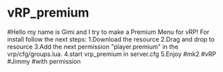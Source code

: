 # vRP_premium
#Hello my name is Gimi and I try to make a Premium Menu for vRP!
For install follow the next steps:
1.Download the resource
2.Drag and drop to resource
3.Add the next permission "player.premium" in the vrp/cfg/groups.lua.
4.start vrp_premium in server.cfg
5.Enjoy
#mk2
#vRP
#Jimmy
#with permission
